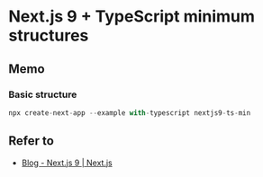 # Next.js 9 + TypeScript minimum structures

## Memo

### Basic structure

```js
npx create-next-app --example with-typescript nextjs9-ts-min
```

## Refer to

- [Blog - Next.js 9 | Next.js](https://nextjs.org/blog/next-9)
